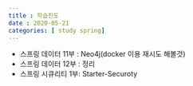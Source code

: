 ```yaml
---
title : 학습진도
date : 2020-05-21
categories: [ study spring]
---
```

+ 스프링 데이터 11부 : Neo4j(docker 이용 재시도 해볼것)
+ 스프링 데이터 12부 : 정리
+ 스프링 시큐리티 1부: Starter-Securoty
